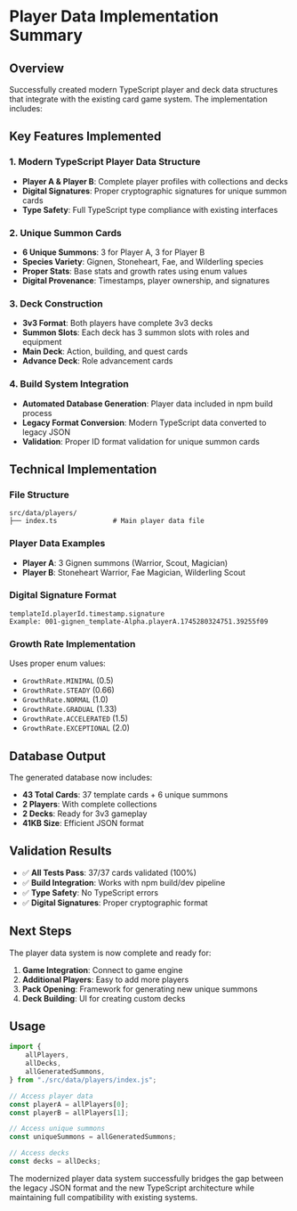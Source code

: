 # Player Data Implementation Summary

## Overview

Successfully created modern TypeScript player and deck data structures that integrate with the existing card game system. The implementation includes:

## Key Features Implemented

### 1. Modern TypeScript Player Data Structure

-   **Player A & Player B**: Complete player profiles with collections and decks
-   **Digital Signatures**: Proper cryptographic signatures for unique summon cards
-   **Type Safety**: Full TypeScript type compliance with existing interfaces

### 2. Unique Summon Cards

-   **6 Unique Summons**: 3 for Player A, 3 for Player B
-   **Species Variety**: Gignen, Stoneheart, Fae, and Wilderling species
-   **Proper Stats**: Base stats and growth rates using enum values
-   **Digital Provenance**: Timestamps, player ownership, and signatures

### 3. Deck Construction

-   **3v3 Format**: Both players have complete 3v3 decks
-   **Summon Slots**: Each deck has 3 summon slots with roles and equipment
-   **Main Deck**: Action, building, and quest cards
-   **Advance Deck**: Role advancement cards

### 4. Build System Integration

-   **Automated Database Generation**: Player data included in npm build process
-   **Legacy Format Conversion**: Modern TypeScript data converted to legacy JSON
-   **Validation**: Proper ID format validation for unique summon cards

## Technical Implementation

### File Structure

```
src/data/players/
├── index.ts              # Main player data file
```

### Player Data Examples

-   **Player A**: 3 Gignen summons (Warrior, Scout, Magician)
-   **Player B**: Stoneheart Warrior, Fae Magician, Wilderling Scout

### Digital Signature Format

```
templateId.playerId.timestamp.signature
Example: 001-gignen_template-Alpha.playerA.1745280324751.39255f09
```

### Growth Rate Implementation

Uses proper enum values:

-   `GrowthRate.MINIMAL` (0.5)
-   `GrowthRate.STEADY` (0.66)
-   `GrowthRate.NORMAL` (1.0)
-   `GrowthRate.GRADUAL` (1.33)
-   `GrowthRate.ACCELERATED` (1.5)
-   `GrowthRate.EXCEPTIONAL` (2.0)

## Database Output

The generated database now includes:

-   **43 Total Cards**: 37 template cards + 6 unique summons
-   **2 Players**: With complete collections
-   **2 Decks**: Ready for 3v3 gameplay
-   **41KB Size**: Efficient JSON format

## Validation Results

-   ✅ **All Tests Pass**: 37/37 cards validated (100%)
-   ✅ **Build Integration**: Works with npm build/dev pipeline
-   ✅ **Type Safety**: No TypeScript errors
-   ✅ **Digital Signatures**: Proper cryptographic format

## Next Steps

The player data system is now complete and ready for:

1. **Game Integration**: Connect to game engine
2. **Additional Players**: Easy to add more players
3. **Pack Opening**: Framework for generating new unique summons
4. **Deck Building**: UI for creating custom decks

## Usage

```typescript
import {
    allPlayers,
    allDecks,
    allGeneratedSummons,
} from "./src/data/players/index.js";

// Access player data
const playerA = allPlayers[0];
const playerB = allPlayers[1];

// Access unique summons
const uniqueSummons = allGeneratedSummons;

// Access decks
const decks = allDecks;
```

The modernized player data system successfully bridges the gap between the legacy JSON format and the new TypeScript architecture while maintaining full compatibility with existing systems.

